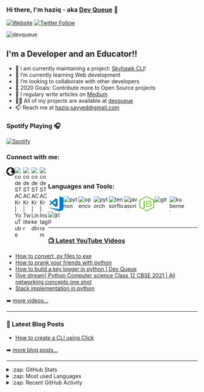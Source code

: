 ### Hi there, I'm haziq - aka [Dev Queue][twitter] 👋

[![Website](https://img.shields.io/website?label=medium.com&url=https%3A%2F%2Fmedium.com/@devqueue&style=for-the-badge)][Medium]
[![Twitter Follow](https://img.shields.io/twitter/follow/dev_queue?color=1DA1F2&logo=twitter&style=for-the-badge)](https://twitter.com/intent/follow?original_referer=https%3A%2F%2Fgithub.com%2Fdev_queue&screen_name=dev_queue)
<p> <img src="https://komarev.com/ghpvc/?username=devqueue&label=Profile%20views&color=0e75b6&style=for-the-badge" alt="devqueue" /> </p>

## I'm a Developer and an Educator!!

- 🔭 I am currently maintaining a project: [Skyhawk CLI](https://github.com/devqueue/Skyhawk-cli)!
- 🌱 I’m currently learning Web development 
- 👯 I’m looking to collaborate with other developers
- 🥅 2020 Goals: Contribute more to Open Source projects
- 📝 I regulary write articles on [Medium][Medium]
- 👨‍💻 All of my projects are available at [devqueue][portfolio]
- 📫 Reach me at haziq.sayyed@gmail.com

### Spotify Playing 🎧

[![Spotify](https://devqueue.vercel.app/api/spotify)](https://open.spotify.com/user/vqu8k730g6kirtaokxjkqwrb9)

### Connect with me:

[<img align="left" alt="codeSTACKr.com" width="22px" src="https://raw.githubusercontent.com/iconic/open-iconic/master/svg/globe.svg" />][Medium]
[<img align="left" alt="codeSTACKr | YouTube" width="22px" src="https://cdn.jsdelivr.net/npm/simple-icons@v3/icons/youtube.svg" />][youtube]
[<img align="left" alt="codeSTACKr | Twitter" width="22px" src="https://cdn.jsdelivr.net/npm/simple-icons@v3/icons/twitter.svg" />][twitter]
[<img align="left" alt="codeSTACKr | LinkedIn" width="22px" src="https://cdn.jsdelivr.net/npm/simple-icons@v3/icons/linkedin.svg" />][linkedin]
[<img align="left" alt="codeSTACKr | Instagram" width="22px" src="https://cdn.jsdelivr.net/npm/simple-icons@v3/icons/instagram.svg" />][instagram]

<br />

### Languages and Tools:

</a> <a href="https://code.visualstudio.com/" target="_blank"> <img align="left" alt="Visual Studio Code" width="40px" src="https://raw.githubusercontent.com/github/explore/80688e429a7d4ef2fca1e82350fe8e3517d3494d/topics/visual-studio-code/visual-studio-code.png" />

</a> <a href="https://www.python.org" target="_blank"> <img align="left" src="https://raw.githubusercontent.com/jmnote/z-icons/master/svg/python.svg" alt="python" width="40" height="40"/>

</a> <a href="https://opencv.org/" target="_blank"> <img align="left" src="https://www.vectorlogo.zone/logos/opencv/opencv-icon.svg" alt="opencv" width="40" height="40"/>  
   
</a> <a href="https://pytorch.org/" target="_blank"> <img align="left" src="https://www.vectorlogo.zone/logos/pytorch/pytorch-icon.svg" alt="pytorch" width="40" height="40"/> 
   
</a> <a href="https://www.tensorflow.org" target="_blank"> <img align="left" src="https://www.vectorlogo.zone/logos/tensorflow/tensorflow-icon.svg" alt="tensorflow" width="40" height="40"/> </a> </p>
<!--
</a> <a href="https://www.w3.org/html/" target="_blank"> <img align="left" src="https://devicons.github.io/devicon/devicon.git/icons/html5/html5-original-wordmark.svg" alt="html5" width="40" height="40"/>
</a> <a href="https://www.w3schools.com/css/" target="_blank"> <img align="left" src="https://devicons.github.io/devicon/devicon.git/icons/css3/css3-original-wordmark.svg" alt="css3" width="40" height="40"/>
-->
</a> <a href="https://developer.mozilla.org/en-US/docs/Web/JavaScript" target="_blank"> <img align="left" src="https://raw.githubusercontent.com/jmnote/z-icons/master/svg/javascript.svg" alt="javascript" width="40" height="40"/> 


</a> <a href="https://nodejs.org" target="_blank"> <img align="left" src="media/nodejs-icon.svg" alt="nodejs" width="40" height="40"/> 

</a> <a href="https://git-scm.com/" target="_blank"> <img align="left" src="https://www.vectorlogo.zone/logos/git-scm/git-scm-icon.svg" alt="git" width="40" height="40"/>
<!--
</a> <a href="https://www.linux.org/" target="_blank"> <img align="left" src="https://devicons.github.io/devicon/devicon.git/icons/linux/linux-original.svg" alt="linux" width="40" height="40"/>
</a> <a href="https://www.docker.com/" target="_blank"> <img align="left" src="https://devicons.github.io/devicon/devicon.git/icons/docker/docker-original-wordmark.svg" alt="docker" width="40" height="40"/>
-->
</a> <a href="https://kubernetes.io" target="_blank"> <img align="left" src="https://www.vectorlogo.zone/logos/kubernetes/kubernetes-icon.svg" alt="kubernetes" width="40" height="40"/>

</a> <a href="https://cloud.google.com" target="_blank"> <img align="left" src="https://www.vectorlogo.zone/logos/google_cloud/google_cloud-icon.svg" alt="gcp" width="40" height="40"/>

<br />
<br />
<br />
<br />

---

### 📺 Latest YouTube Videos

<!-- YOUTUBE:START -->
- [How to convert .py files to exe](https://www.youtube.com/watch?v=u4kxqGRgOcI)
- [How to prank your friends with python](https://www.youtube.com/watch?v=4NcSpu1z0RU)
- [How to build a key logger in python | Dev Queue](https://www.youtube.com/watch?v=mtK0NQ4wve8)
- [[live stream] Python Computer science Class 12 CBSE 2021 | All networking concepts one shot](https://www.youtube.com/watch?v=JbaBNhBw0gQ)
- [Stack implementation in python](https://www.youtube.com/watch?v=wGTmEdtSMCI)
<!-- YOUTUBE:END -->

➡️ [more videos...](https://youtube.com/channel/UCWHPDWabtOlVxz0uiMtsbCA?sub_confirmation=1)

---

### 📕 Latest Blog Posts

<!-- BLOG-POST-LIST:START -->
- [How to create a CLI using Click](https://devqueue.medium.com/how-to-create-a-cli-using-click-8b4a72d4713b?source=rss-80069063215c------2)
<!-- BLOG-POST-LIST:END -->

➡️ [more blog posts...](https://devqueue.medium.com/)

---

<details>
  <summary>:zap: GitHub Stats</summary>

  <img align="left" alt="Haziq's GitHub Stats" src="https://github-readme-devqueue.vercel.app/api?username=devqueue&show_icons=true&hide_border=true&count_private=true" />

</details>

<details>
  <summary>:zap: Most used Languages</summary>
<p><img align="left" src="https://github-readme-devqueue.vercel.app/api/top-langs?username=devqueue&show_icons=true&locale=en&langs_count=8&layout=compact" alt="devqueue" /></p>

</details>

<details>
  <summary>:zap: Recent GitHub Activity</summary>
  
<!--START_SECTION:activity-->
1. 🗣 Commented on [#196](https://github.com/yuk7/ArchWSL/issues/196) in [yuk7/ArchWSL](https://github.com/yuk7/ArchWSL)
2. 🗣 Commented on [#197](https://github.com/yuk7/ArchWSL/issues/197) in [yuk7/ArchWSL](https://github.com/yuk7/ArchWSL)
3. 🗣 Commented on [#196](https://github.com/yuk7/ArchWSL/issues/196) in [yuk7/ArchWSL](https://github.com/yuk7/ArchWSL)
4. ❗️ Opened issue [#196](https://github.com/yuk7/ArchWSL/issues/196) in [yuk7/ArchWSL](https://github.com/yuk7/ArchWSL)
5. 🎉 Merged PR [#13](https://github.com/devqueue/Skyhawk-cli/pull/13) in [devqueue/Skyhawk-cli](https://github.com/devqueue/Skyhawk-cli)
<!--END_SECTION:activity-->
</details>


[website]: https://devqueue.io
[twitter]: https://twitter.com/intent/follow?original_referer=https%3A%2F%2Fgithub.com%2Fdev_queue&screen_name=dev_queue
[youtube]: https://youtube.com/channel/UCWHPDWabtOlVxz0uiMtsbCA?sub_confirmation=1
[instagram]: https://www.instagram.com/devqueue.io/
[linkedin]: https://www.linkedin.com/in/haziq-sayyed-4180971b0/

[Medium]: https://medium.com/@devqueue
[portfolio]: https://devqueue.github.io/
[course]: http://vsCodeHero.com
[webdevplaylist]: https://www.youtube.com/playlist?list=PLkwxH9e_vrAJ0WbEsFA9W3I1W-g_BTsbt
[jsplaylist]: https://www.youtube.com/playlist?list=PLkwxH9e_vrALRJKu7wfXby3MKeflhTu6B
[cssplaylist]: https://www.youtube.com/playlist?list=PLkwxH9e_vrALSdvZuEh6gqQdmDoDIoqz4
[reactplaylist]: https://www.youtube.com/playlist?list=PLkwxH9e_vrAK4TdffpxKY3QGyHCpxFcQ0



<!--additionals: 

[<img align="left" alt="React" width="26px" src="https://raw.githubusercontent.com/github/explore/80688e429a7d4ef2fca1e82350fe8e3517d3494d/topics/react/react.png" />][
[<img align="left" alt="Gatsby" width="26px" src="https://raw.githubusercontent.com/github/explore/e94815998e4e0713912fed477a1f346ec04c3da2/topics/gatsby/gatsby.png" />]
[<img align="left" alt="GraphQL" width="26px" src="https://raw.githubusercontent.com/github/explore/80688e429a7d4ef2fca1e82350fe8e3517d3494d/topics/graphql/graphql.png" />]
[<img align="left" alt="Sass" width="26px" src="https://raw.githubusercontent.com/github/explore/80688e429a7d4ef2fca1e82350fe8e3517d3494d/topics/sass/sass.png" />]
[<img align="left" alt="Deno" width="26px" src="https://raw.githubusercontent.com/github/explore/361e2821e2dea67711cde99c9c40ed357061cf27/topics/deno/deno.png" />]



-->

